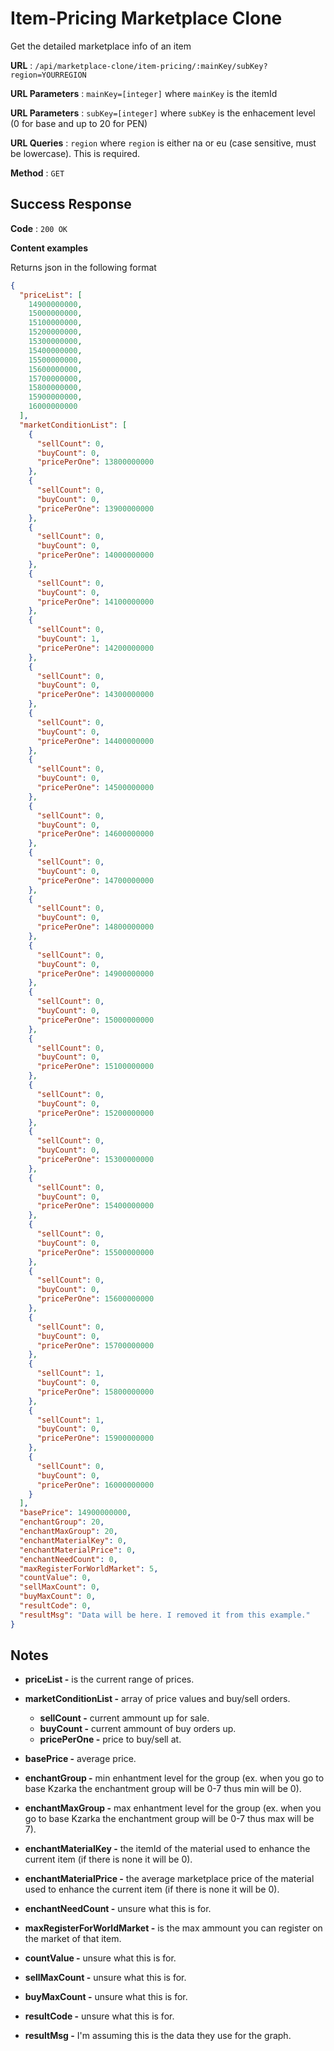 # Item-Pricing Marketplace Clone

Get the detailed marketplace info of an item

**URL** : `/api/marketplace-clone/item-pricing/:mainKey/subKey?region=YOURREGION`

**URL Parameters** : `mainKey=[integer]` where `mainKey` is the itemId

**URL Parameters** : `subKey=[integer]` where `subKey` is the enhacement level (0 for base and up to 20 for PEN)

**URL Queries** : `region` where `region` is either na or eu (case sensitive, must be lowercase). This is required.

**Method** : `GET`

## Success Response

**Code** : `200 OK`

**Content examples**

Returns json in the following format

```json
{
  "priceList": [
    14900000000,
    15000000000,
    15100000000,
    15200000000,
    15300000000,
    15400000000,
    15500000000,
    15600000000,
    15700000000,
    15800000000,
    15900000000,
    16000000000
  ],
  "marketConditionList": [
    {
      "sellCount": 0,
      "buyCount": 0,
      "pricePerOne": 13800000000
    },
    {
      "sellCount": 0,
      "buyCount": 0,
      "pricePerOne": 13900000000
    },
    {
      "sellCount": 0,
      "buyCount": 0,
      "pricePerOne": 14000000000
    },
    {
      "sellCount": 0,
      "buyCount": 0,
      "pricePerOne": 14100000000
    },
    {
      "sellCount": 0,
      "buyCount": 1,
      "pricePerOne": 14200000000
    },
    {
      "sellCount": 0,
      "buyCount": 0,
      "pricePerOne": 14300000000
    },
    {
      "sellCount": 0,
      "buyCount": 0,
      "pricePerOne": 14400000000
    },
    {
      "sellCount": 0,
      "buyCount": 0,
      "pricePerOne": 14500000000
    },
    {
      "sellCount": 0,
      "buyCount": 0,
      "pricePerOne": 14600000000
    },
    {
      "sellCount": 0,
      "buyCount": 0,
      "pricePerOne": 14700000000
    },
    {
      "sellCount": 0,
      "buyCount": 0,
      "pricePerOne": 14800000000
    },
    {
      "sellCount": 0,
      "buyCount": 0,
      "pricePerOne": 14900000000
    },
    {
      "sellCount": 0,
      "buyCount": 0,
      "pricePerOne": 15000000000
    },
    {
      "sellCount": 0,
      "buyCount": 0,
      "pricePerOne": 15100000000
    },
    {
      "sellCount": 0,
      "buyCount": 0,
      "pricePerOne": 15200000000
    },
    {
      "sellCount": 0,
      "buyCount": 0,
      "pricePerOne": 15300000000
    },
    {
      "sellCount": 0,
      "buyCount": 0,
      "pricePerOne": 15400000000
    },
    {
      "sellCount": 0,
      "buyCount": 0,
      "pricePerOne": 15500000000
    },
    {
      "sellCount": 0,
      "buyCount": 0,
      "pricePerOne": 15600000000
    },
    {
      "sellCount": 0,
      "buyCount": 0,
      "pricePerOne": 15700000000
    },
    {
      "sellCount": 1,
      "buyCount": 0,
      "pricePerOne": 15800000000
    },
    {
      "sellCount": 1,
      "buyCount": 0,
      "pricePerOne": 15900000000
    },
    {
      "sellCount": 0,
      "buyCount": 0,
      "pricePerOne": 16000000000
    }
  ],
  "basePrice": 14900000000,
  "enchantGroup": 20,
  "enchantMaxGroup": 20,
  "enchantMaterialKey": 0,
  "enchantMaterialPrice": 0,
  "enchantNeedCount": 0,
  "maxRegisterForWorldMarket": 5,
  "countValue": 0,
  "sellMaxCount": 0,
  "buyMaxCount": 0,
  "resultCode": 0,
  "resultMsg": "Data will be here. I removed it from this example."
}
```

## Notes

- **priceList -** is the current range of prices.

- **marketConditionList -** array of price values and buy/sell orders.

  - **sellCount -** current ammount up for sale.
  - **buyCount -** current ammount of buy orders up.
  - **pricePerOne -** price to buy/sell at.

- **basePrice -** average price.

- **enchantGroup -** min enhantment level for the group (ex. when you go to base Kzarka the enchantment group will be 0-7 thus min will be 0).

- **enchantMaxGroup -** max enhantment level for the group (ex. when you go to base Kzarka the enchantment group will be 0-7 thus max will be 7).

- **enchantMaterialKey -** the itemId of the material used to enhance the current item (if there is none it will be 0).

- **enchantMaterialPrice -** the average marketplace price of the material used to enhance the current item (if there is none it will be 0).

- **enchantNeedCount -** unsure what this is for.

- **maxRegisterForWorldMarket -** is the max ammount you can register on the market of that item.

- **countValue -** unsure what this is for.

- **sellMaxCount -** unsure what this is for.

- **buyMaxCount -** unsure what this is for.

- **resultCode -** unsure what this is for.

- **resultMsg -** I'm assuming this is the data they use for the graph.
